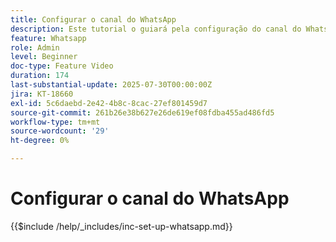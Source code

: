 ```yaml
---
title: Configurar o canal do WhatsApp
description: Este tutorial o guiará pela configuração do canal do WhatsApp no Adobe Journey Optimizer para ativar as mensagens comerciais em tempo real.
feature: Whatsapp
role: Admin
level: Beginner
doc-type: Feature Video
duration: 174
last-substantial-update: 2025-07-30T00:00:00Z
jira: KT-18660
exl-id: 5c6daebd-2e42-4b8c-8cac-27ef801459d7
source-git-commit: 261b26e38b627e26de619ef08fdba455ad486fd5
workflow-type: tm+mt
source-wordcount: '29'
ht-degree: 0%

---
```


# Configurar o canal do WhatsApp

{{$include /help/_includes/inc-set-up-whatsapp.md}}